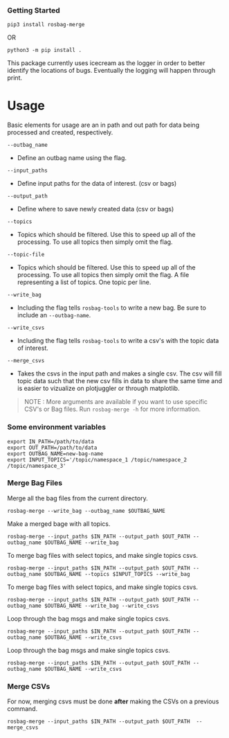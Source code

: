 

### Getting Started


```
pip3 install rosbag-merge
```

 OR

```
python3 -m pip install .
```

This package currently uses icecream as the logger in order to better identify the locations of bugs. Eventually the logging will happen through print.



# Usage

Basic elements for usage are an in path and out path for data being processed and created, respectively.

```--outbag_name```
* Define an outbag name using the flag.

```--input_paths``` 
* Define input paths for the data of interest. (csv or bags)

```--output_path```
* Define where to save newly created data (csv or bags)

```--topics```
* Topics which should be filtered. Use this to speed up all of the processing. To use all topics then simply omit the flag.

```--topic-file```
* Topics which should be filtered. Use this to speed up all of the processing. To use all topics then simply omit the flag. A file representing a list of topics. One topic per line.

```--write_bag```
* Including the flag tells ```rosbag-tools``` to write a new bag. Be sure to include an ```--outbag-name```.

```--write_csvs```
* Including the flag tells ```rosbag-tools``` to write a csv's with the topic data of interest.

```--merge_csvs```
* Takes the csvs in the input path and makes a single csv. The csv will fill topic data such that the new csv fills in data to share the same time and is easier to vizualize on plotjuggler or through matplotlib.

> NOTE : More arguments are available if you want to use specific CSV's or Bag files. Run `rosbag-merge -h` for more information.

### Some environment variables

```
export IN_PATH=/path/to/data
export OUT_PATH=/path/to/data
export OUTBAG_NAME=new-bag-name
export INPUT_TOPICS='/topic/namespace_1 /topic/namespace_2 /topic/namespace_3'
```

### Merge Bag Files

Merge all the bag files from the current directory.
```
rosbag-merge --write_bag --outbag_name $OUTBAG_NAME
```

Make a merged bage with all topics.
```
rosbag-merge --input_paths $IN_PATH --output_path $OUT_PATH --outbag_name $OUTBAG_NAME --write_bag
```

To merge bag files with select topics, and make single topics csvs.
```
rosbag-merge --input_paths $IN_PATH --output_path $OUT_PATH --outbag_name $OUTBAG_NAME --topics $INPUT_TOPICS --write_bag 
```

To merge bag files with select topics, and make single topics csvs.
```
rosbag-merge --input_paths $IN_PATH --output_path $OUT_PATH --outbag_name $OUTBAG_NAME --write_bag --write_csvs 
```

Loop through the bag msgs and make single topics csvs.
```
rosbag-merge --input_paths $IN_PATH --output_path $OUT_PATH --outbag_name $OUTBAG_NAME --write_csvs 
```

Loop through the bag msgs and make single topics csvs.
```
rosbag-merge --input_paths $IN_PATH --output_path $OUT_PATH --outbag_name $OUTBAG_NAME --write_csvs 
```


### Merge CSVs

For now, merging csvs must be done **after** making the CSVs on a previous command.
```
rosbag-merge --input_paths $IN_PATH --output_path $OUT_PATH  --merge_csvs
```

